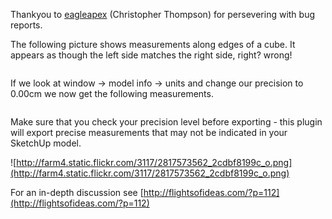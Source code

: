 Thankyou to [eagleapex](http://eagleapex.com/) (Christopher Thompson) for persevering with bug reports.

The following picture shows measurements along edges of a cube. It appears as though the left side matches the right side, right? wrong!

![![](http://farm4.static.flickr.com/3257/2817573426_ef76120444.jpg)](http://farm4.static.flickr.com/3257/2817573426_94fbbc3a57_o.png)

If we look at window -> model info -> units and change our precision to 0.00cm we now get the following measurements.

![![](http://farm4.static.flickr.com/3277/2816721975_0e0e25c2a7.jpg)](http://farm4.static.flickr.com/3277/2816721975_5d2ffa5fdc_o.png)

Make sure that you check your precision level before exporting - this plugin will export precise measurements that may not be indicated in your SketchUp model.

![http://farm4.static.flickr.com/3117/2817573562_2cdbf8199c_o.png](http://farm4.static.flickr.com/3117/2817573562_2cdbf8199c_o.png)

For an in-depth discussion see [http://flightsofideas.com/?p=112](http://flightsofideas.com/?p=112)